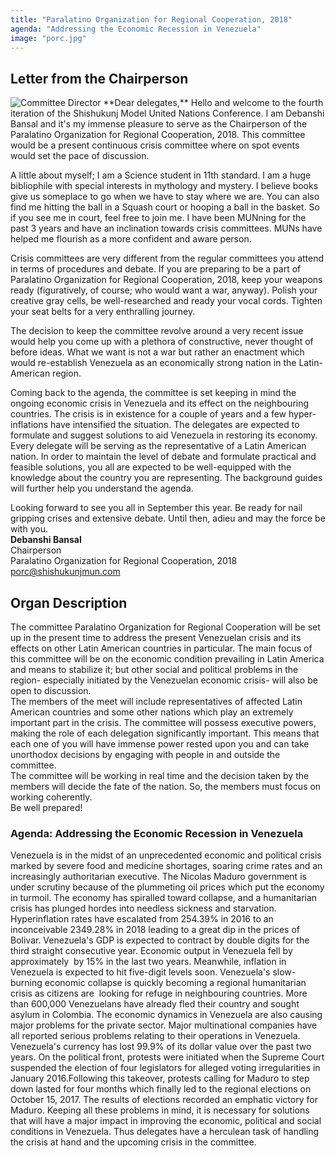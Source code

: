 ```yaml
---
title: "Paralatino Organization for Regional Cooperation, 2018"
agenda: "Addressing the Economic Recession in Venezuela"
image: "porc.jpg"
---
```

## Letter from the Chairperson

<img class="headshot" src="/assets/images/people/db.png" alt="Committee Director"> 
**Dear delegates,**  
Hello and welcome to the fourth iteration of the Shishukunj Model United Nations Conference. I am Debanshi Bansal and it's my immense pleasure to serve as the Chairperson of the Paralatino Organization for Regional Cooperation, 2018. This committee would be a present continuous crisis committee where on spot events would set the pace of discussion.

A little about myself; I am a Science student in 11th standard. I am a huge bibliophile with special interests in mythology and mystery. I believe books give us someplace to go when we have to stay where we are.  You can also find me hitting the ball in a Squash court or hooping a ball in the basket. So if you see me in court, feel free to join me. I have been MUNning for the past 3 years and have an inclination towards crisis committees. MUNs have helped me flourish as a more confident and aware person. 

Crisis committees are very different from the regular committees you attend in terms of procedures and debate. If you are preparing to be a part of Paralatino Organization for Regional Cooperation, 2018, keep your weapons ready (figuratively, of course; who would want a war, anyway). Polish your creative gray cells, be well-researched and ready your vocal cords. Tighten your seat belts for a very enthralling journey.

The decision to keep the committee revolve around a very recent issue would help you come up with a plethora of constructive, never thought of before ideas. What we want is not a war but rather an enactment which would re-establish Venezuela as an economically strong nation in the Latin-American region.

Coming back to the agenda, the committee is set keeping in mind the ongoing economic crisis in Venezuela and its effect on the neighbouring countries. The crisis is in existence for a couple of years and a few hyper-inflations have intensified the situation. The delegates are expected to formulate and suggest solutions to aid Venezuela in restoring its economy. Every delegate will be serving as the representative of a Latin American nation. In order to maintain the level of debate and formulate practical and feasible solutions, you all are expected to be well-equipped with the knowledge about the country you  are representing. The background guides will further help you understand the agenda. 

Looking forward to see you all in September this year. Be ready for nail gripping crises and extensive debate. Until then, adieu and may the force be with you.  
**Debanshi Bansal**  
Chairperson  
Paralatino Organization for Regional Cooperation, 2018  
[porc@shishukunjmun.com](mailto:porc@shishukunjmun.com)

## Organ Description
The committee Paralatino Organization for Regional Cooperation will be set up in the present time to address the present Venezuelan crisis and its effects on other Latin American countries in particular. The main focus of this committee will be on the economic condition prevailing in Latin America and means to stabilize it; but other social and political problems in the region- especially initiated by the Venezuelan economic crisis- will also be open to discussion.  
The members of the meet will include representatives of affected Latin American countries and some other nations which play an extremely important part in the crisis. The committee will possess executive powers, making the role of each delegation significantly important. This means that each one of you will have immense power rested upon you and can take unorthodox decisions by engaging with people in and outside the committee.  
The committee will be working in real time and the decision taken by the members will decide the fate of the nation. So, the members must focus on working coherently.  
Be well prepared!

### Agenda: Addressing the Economic Recession in Venezuela
Venezuela is in the midst of an unprecedented economic and political crisis marked by severe food and medicine shortages, soaring crime rates and an increasingly authoritarian executive. The Nicolas Maduro government is under scrutiny because of the plummeting oil prices which put the economy in turmoil. The economy has spiralled toward collapse, and a humanitarian crisis has plunged hordes into needless sickness and starvation. Hyperinflation rates have escalated from 254.39% in 2016 to an inconceivable 2349.28% in 2018 leading to a great dip in the prices of Bolivar. Venezuela's GDP is expected to contract by double digits for the third straight consecutive year. Economic output in Venezuela fell by approximately  by 15% in the last two years. Meanwhile, inflation in Venezuela is expected to hit five-digit levels soon. Venezuela's slow-burning economic collapse is quickly becoming a regional humanitarian crisis as citizens are  looking for refuge in neighbouring countries. More than 600,000 Venezuelans have already fled their country and sought asylum in Colombia. The economic dynamics in Venezuela are also causing major problems for the private sector. Major multinational companies have all reported serious problems relating to their operations in Venezuela. Venezuela's currency has lost 99.9% of its dollar value over the past two years. On the political front, protests were initiated when the Supreme Court suspended the election of four legislators for alleged voting irregularities in January 2016.Following this takeover, protests calling for Maduro to step down lasted for four months which finally led to the regional elections on October 15, 2017. The results of elections recorded an emphatic victory for Maduro. Keeping all these problems in mind, it is necessary for solutions that will have a major impact in improving the economic, political and social conditions in Venezuela. Thus delegates have a herculean task of handling the crisis at hand and the upcoming crisis in the committee.
